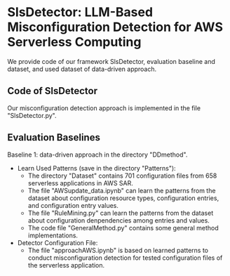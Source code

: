 # SlsDetector: LLM-Based Misconfiguration Detection for AWS Serverless Computing

We provide code of our framework SlsDetector, evaluation baseline and dataset, and used dataset of data-driven approach.


## Code of SlsDetector

Our misconfiguration detection approach is implemented in the file "SlsDetector.py".

## Evaluation Baselines

Baseline 1: data-driven approach in the directory "DDmethod".

- Learn Used Patterns (save in the directory "Patterns"): 
    - The directory "Dataset" contains 701 configuration files from 658 serverless applications in AWS SAR.
    - The file "AWSupdate_data.ipynb" can learn the patterns from the dataset about configuration resource types, configuration entries, and configuration entry values.
    - The file "RuleMining.py" can learn the patterns from the dataset about configuration denpendencies among entries and values.
    - The code file "GeneralMethod.py" contains some general method implementations.
- Detector Configuration File:
    - The file "approachAWS.ipynb" is based on learned patterns to conduct misconfiguration detection for tested configuration files of the serverless application.

